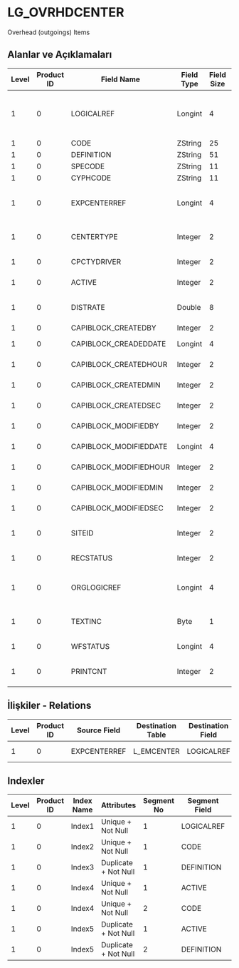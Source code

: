 # LG_OVRHDCENTER

Overhead (outgoings) Items

## Alanlar ve Açıklamaları

| Level | Product ID | Field Name | Field Type | Field Size | Field Offset | Türkçe Açıklama | Expression |
| ----- | ---------- | ---------- | ---------- | ---------- | ------------ | --------------- | ---------- |
| 1 | 0 | LOGICALREF | Longint | 4 | 0 | Genel gider (çıkış) log. ref. | Overhead (outgoing) Item Logical Reference |
| 1 | 0 | CODE | ZString | 25 | 4 | Kod | Code |
| 1 | 0 | DEFINITION | ZString | 51 | 29 | Açıklama | Description |
| 1 | 0 | SPECODE | ZString | 11 | 80 | Özel Kod | Aux. Code |
| 1 | 0 | CYPHCODE | ZString | 11 | 91 | Yetki Kodu | Auth. Code |
| 1 | 0 | EXPCENTERREF | Longint | 4 | 102 | Masraf Merkezi Hesap Referansı | Overhead Pool Account Reference |
| 1 | 0 | CENTERTYPE | Integer | 2 | 106 | Genel gider malzeme türü | Overhead Item Type |
| 1 | 0 | CPCTYDRIVER | Integer | 2 | 108 | Kapasite Birimi | Capacity Unit |
| 1 | 0 | ACTIVE | Integer | 2 | 110 | Kullanım durumu | Usage Status |
| 1 | 0 | DISTRATE | Double | 8 | 112 | Hizmet dağıtım oranı | Service Distributing Rate |
| 1 | 0 | CAPIBLOCK_CREATEDBY | Integer | 2 | 120 | Oluşturan | Created By |
| 1 | 0 | CAPIBLOCK_CREADEDDATE | Longint | 4 | 122 | Oluşturulma Tarihi | Created Date |
| 1 | 0 | CAPIBLOCK_CREATEDHOUR | Integer | 2 | 126 | Oluşturulma Saati | Created Hour |
| 1 | 0 | CAPIBLOCK_CREATEDMIN | Integer | 2 | 128 | Oluşturulma Dakikası | Created Minute |
| 1 | 0 | CAPIBLOCK_CREATEDSEC | Integer | 2 | 130 | Oluşturulma Saniyesi | Created Second |
| 1 | 0 | CAPIBLOCK_MODIFIEDBY | Integer | 2 | 132 | Değiştiren | Modified By |
| 1 | 0 | CAPIBLOCK_MODIFIEDDATE | Longint | 4 | 134 | Değiştirilme Tarihi | Modified Date |
| 1 | 0 | CAPIBLOCK_MODIFIEDHOUR | Integer | 2 | 138 | Değiştirilme Saati | Modified Hour |
| 1 | 0 | CAPIBLOCK_MODIFIEDMIN | Integer | 2 | 140 | Değiştirilme Dakikası | Modified Minute |
| 1 | 0 | CAPIBLOCK_MODIFIEDSEC | Integer | 2 | 142 | Değiştirilme Saniyesi | Modified Second |
| 1 | 0 | SITEID | Integer | 2 | 144 | Veri Merkezi | Data Processing Site |
| 1 | 0 | RECSTATUS | Integer | 2 | 146 | Kayıt Durumu | Record Status |
| 1 | 0 | ORGLOGICREF | Longint | 4 | 148 | Orijinal Kayıt Log. Ref. | Original Record Logical Reference |
| 1 | 0 | TEXTINC | Byte | 1 | 152 | Ayrıntılı Açıklama İçerir | Contains Detail Description |
| 1 | 0 | WFSTATUS | Longint | 4 | 153 | Kullanımda Değil | NOT IN USE |
| 1 | 0 | PRINTCNT | Integer | 2 | 157 | Basılmış Olanların Sayısı | Count Of Printed |

## İlişkiler - Relations

| Level | Product ID | Source Field | Destination Table | Destination Field | Relation Type | Extra Condition |
| ----- | ---------- | ------------ | ---------------- | ---------------- | ------------- | --------------- |
| 1 | 0 | EXPCENTERREF | L_EMCENTER | LOGICALREF | one-to-one |  |

## Indexler

| Level | Product ID | Index Name | Attributes | Segment No | Segment Field | Sense |
| ----- | ---------- | ---------- | ---------- | ---------- | ------------- | ----- |
| 1 | 0 | Index1 | Unique + Not Null | 1 | LOGICALREF | Ascending |
| 1 | 0 | Index2 | Unique + Not Null | 1 | CODE | Ascending |
| 1 | 0 | Index3 | Duplicate + Not Null | 1 | DEFINITION | Ascending |
| 1 | 0 | Index4 | Unique + Not Null | 1 | ACTIVE | Ascending |
| 1 | 0 | Index4 | Unique + Not Null | 2 | CODE | Ascending |
| 1 | 0 | Index5 | Duplicate + Not Null | 1 | ACTIVE | Ascending |
| 1 | 0 | Index5 | Duplicate + Not Null | 2 | DEFINITION | Ascending |
